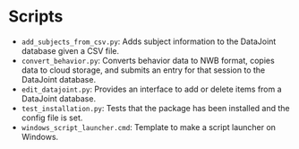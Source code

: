 # Scripts

* `add_subjects_from_csv.py`: Adds subject information to the DataJoint database given a CSV file.
* `convert_behavior.py`: Converts behavior data to NWB format, copies data to cloud storage,
and submits an entry for that session to the DataJoint database.
* `edit_datajoint.py`: Provides an interface to add or delete items from a DataJoint database.
* `test_installation.py`: Tests that the package has been installed and the config file is set.
* `windows_script_launcher.cmd`: Template to make a script launcher on Windows.

